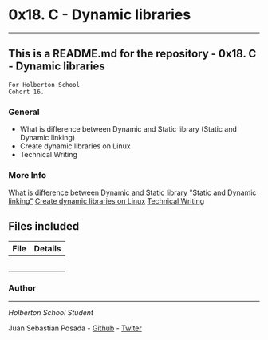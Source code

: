 # 0x18. C - Dynamic libraries
***
## This is a README.md for the repository - 0x18. C - Dynamic libraries
```
For Holberton School
Cohort 16.
```
### General
* What is difference between Dynamic and Static library (Static and Dynamic linking)
* Create dynamic libraries on Linux
* Technical Writing

### More Info
[What is difference between Dynamic and Static library "Static and Dynamic linking"](https://www.youtube.com/watch?v=eW5he5uFBNM)
[Create dynamic libraries on Linux](https://students-support.hbtn.io/hc/en-us/articles/360023750254)
[Technical Writing](https://medium.com/@The_Mad_Zaafa/creating-and-using-dynamic-libraries-c-a9d344822ed0#:~:text=To%20create%20a%20dynamic%20library%20in%20Linux%2C%20simply%20type%20the,o%20for%20each%20source%20file%20.)

## Files included

| File                 | Details                                    |
|--------------------- | ------------------------------------------ |
| [](./a) |            |
| [](./b) |	                                   |
| [](./c) |									             |
| [](./)  |																		     |
| [](./)  |																												     |

### Author
***
*Holberton School Student*

Juan Sebastian Posada  - [Github](https://github.com/Juansepo13) - [Twiter](https://twitter.com/@JuanSeb35904130)
